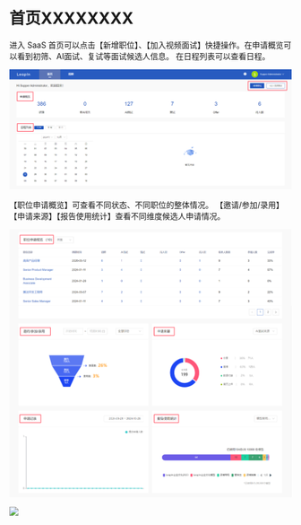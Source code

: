 # 首页XXXXXXXX

进入 SaaS 首页可以点击【新增职位】、【加入视频面试】快捷操作。在申请概览可以看到初筛、AI面试、复试等面试候选人信息。
在日程列表可以查看日程。

![](../../assets/img/home/home_preview.png)

【职位申请概览】可查看不同状态、不同职位的整体情况。
【邀请/参加/录用】【申请来源】【报告使用统计】查看不同维度候选人申请情况。

![](../../assets/img/home/home_pre_position.png)

![](C:\Users\86183\Documents\GitHub\product-doc\assets\img\invite\invite_send.jpg)
